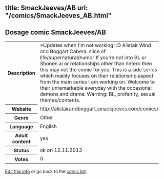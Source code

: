 title: SmackJeeves/AB
url: "/comics/SmackJeeves_AB.html"
---
Dosage comic SmackJeeves/AB
-----------------------------------------

<p id="msg"></p>
<script type="text/javascript">
if (window.location.search === '?edit_info_mail=sent_ok') {
  var elem = document.getElementById("msg");
  elem.innerHTML = 'Edited information sucessfully sent for review, which is usually done daily. Thanks!';
  elem.className = 'ok';
}
</script>
<table class="comicinfo">
<tr>
<th>Description</th><td>*Updates when I'm not working! :D Alistair Wind and Boggart Cabera. slice of life/supernatural/humor If you’re not into BL or Shonen ai or relationships other than hetero then this may not the comic for you. This is a side series which mainly focuses on their relationship aspect from the main series I am working on. Welcome to their unremarkable everyday with the occasional demons and drama. Warning: BL, profanity, sexual themes/contents.</td>
</tr>
<tr>
<th>Website</th><td><a href="http://alistairandboggart.smackjeeves.com/comics/">http://alistairandboggart.smackjeeves.com/comics/</a></td>
</tr>
<tr>
<th>Genre</th><td>Other</td>
</tr>
<tr>
<th>Language</th><td>English</td>
</tr>
<tr>
<th>Adult content</th><td>yes</td>
</tr>
<tr>
<th>Status</th><td>ok on 12.11.2013</td>
</tr>
<tr>
<th>Votes</th><td>0</td>
</tr>
</table>

[Edit this info](SmackJeeves_AB_edit.html) or go back to the [comic list](../comic-index.html).
